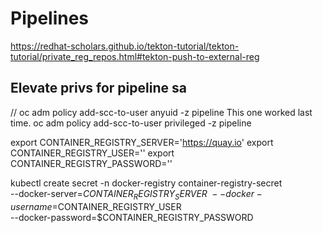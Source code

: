 # Pipelines
https://redhat-scholars.github.io/tekton-tutorial/tekton-tutorial/private_reg_repos.html#tekton-push-to-external-reg

## Elevate privs for pipeline sa
// oc adm policy add-scc-to-user anyuid -z pipeline
This one worked last time.
oc adm policy add-scc-to-user privileged -z pipeline

export CONTAINER_REGISTRY_SERVER='https://quay.io' 
export CONTAINER_REGISTRY_USER='<your registry user>'
export CONTAINER_REGISTRY_PASSWORD='<your registry user password>'

kubectl create secret -n <namespace> docker-registry container-registry-secret \
  --docker-server=$CONTAINER_REGISTRY_SERVER \
  --docker-username=$CONTAINER_REGISTRY_USER \
  --docker-password=$CONTAINER_REGISTRY_PASSWORD